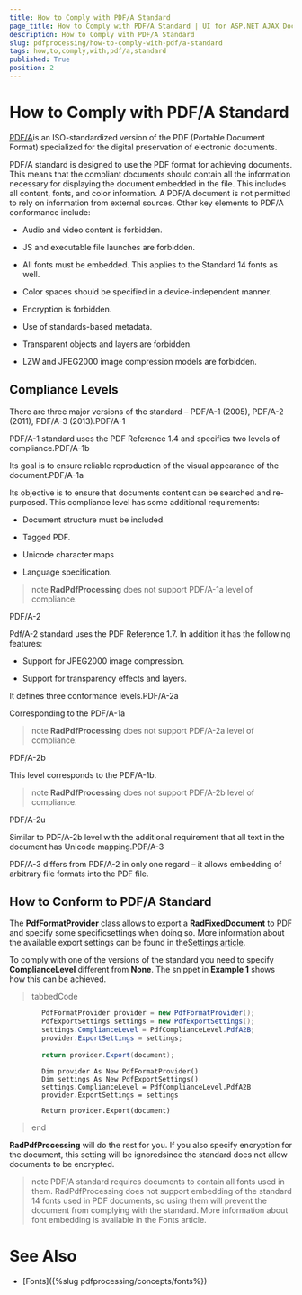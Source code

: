 ```yaml
---
title: How to Comply with PDF/A Standard
page_title: How to Comply with PDF/A Standard | UI for ASP.NET AJAX Documentation
description: How to Comply with PDF/A Standard
slug: pdfprocessing/how-to-comply-with-pdf/a-standard
tags: how,to,comply,with,pdf/a,standard
published: True
position: 2
---
```


# How to Comply with PDF/A Standard



[PDF/A](http://en.wikipedia.org/?title=PDF/A)is an ISO-standardized version of the PDF (Portable Document Format) specialized for the digital preservation of electronic documents.

PDF/A standard is designed to use the PDF format for achieving documents. This means that the compliant documents should contain all the information necessary for displaying the document embedded in the file. This includes all content, fonts, and color information. A PDF/A document is not permitted to rely on information from external sources. Other key elements to PDF/A conformance include:

* Audio and video content is forbidden.

* JS and executable file launches are forbidden.

* All fonts must be embedded. This applies to the Standard 14 fonts as well.

* Color spaces should be specified in a device-independent manner.

* Encryption is forbidden.

* Use of standards-based metadata.

* Transparent objects and layers are forbidden.

* LZW and JPEG2000 image compression models are forbidden.

## Compliance Levels

There are three major versions of the standard – PDF/A-1 (2005), PDF/A-2 (2011), PDF/A-3 (2013).PDF/A-1

PDF/A-1 standard uses the PDF Reference 1.4 and specifies two levels of compliance.PDF/A-1b

Its goal is to ensure reliable reproduction of the visual appearance of the document.PDF/A-1a

Its objective is to ensure that documents content can be searched and re-purposed. This compliance level has some additional requirements:

* Document structure must be included.

* Tagged PDF.

* Unicode character maps

* Language specification.

>note  __RadPdfProcessing__ does not support PDF/A-1a level of compliance.
>
PDF/A-2

Pdf/A-2 standard uses the PDF Reference 1.7. In addition it has the following features:

* Support for JPEG2000 image compression.

* Support for transparency effects and layers.

It defines three conformance levels.PDF/A-2a

Corresponding to the PDF/A-1a

>note  __RadPdfProcessing__ does not support PDF/A-2a level of compliance.
>
PDF/A-2b

This level corresponds to the PDF/A-1b.

>note  __RadPdfProcessing__ does not support PDF/A-2b level of compliance.
>
PDF/A-2u

Similar to PDF/A-2b level with the additional requirement that all text in the document has Unicode mapping.PDF/A-3

PDF/A-3 differs from PDF/A-2 in only one regard – it allows embedding of arbitrary file formats into the PDF file.

## How to Conform to PDF/A Standard

The __PdfFormatProvider__ class allows to export a __RadFixedDocument__ to PDF and specify some specificsettings when doing so. More information about the available export settings can be found in the[Settings article](faadb957-c6c5-4844-8b9f-6135160ea993).

To comply with one of the versions of the standard you need to specify __ComplianceLevel__ different from __None__. The snippet in __Example 1__ shows how this can be achieved.

>tabbedCode

````C#
	    PdfFormatProvider provider = new PdfFormatProvider();
	    PdfExportSettings settings = new PdfExportSettings();
	    settings.ComplianceLevel = PdfComplianceLevel.PdfA2B;
	    provider.ExportSettings = settings;
	
	    return provider.Export(document);
````
````VB.NET
	    Dim provider As New PdfFormatProvider()
	    Dim settings As New PdfExportSettings()
	    settings.ComplianceLevel = PdfComplianceLevel.PdfA2B
	    provider.ExportSettings = settings
	
	    Return provider.Export(document)
````
>end

__RadPdfProcessing__ will do the rest for you. If you also specify encryption for the document, this setting will be ignoredsince the standard does not allow documents to be encrypted.

>note PDF/A standard requires documents to contain all fonts used in them. RadPdfProcessing does not support embedding of the standard 14 fonts used in PDF documents, so using them will prevent the document from complying with the standard. More information about font embedding is available in the Fonts article.
>


# See Also[](01174622-214c-47a0-a47f-b0e2b990b216)[](faadb957-c6c5-4844-8b9f-6135160ea993)

 * [Fonts]({%slug pdfprocessing/concepts/fonts%})
